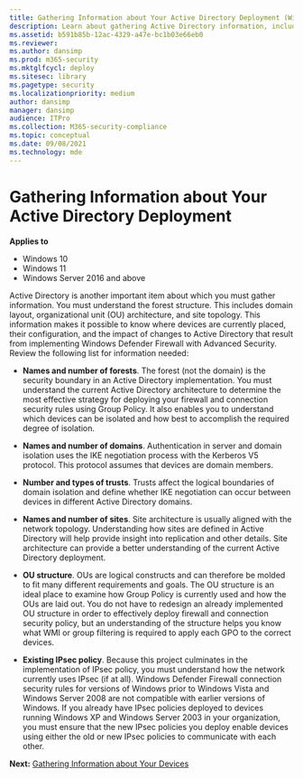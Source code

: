 ```yaml
---
title: Gathering Information about Your Active Directory Deployment (Windows)
description: Learn about gathering Active Directory information, including domain layout, organizational unit architecture, and site topology, for your firewall deployment.
ms.assetid: b591b85b-12ac-4329-a47e-bc1b03e66eb0
ms.reviewer: 
ms.author: dansimp
ms.prod: m365-security
ms.mktglfcycl: deploy
ms.sitesec: library
ms.pagetype: security
ms.localizationpriority: medium
author: dansimp
manager: dansimp
audience: ITPro
ms.collection: M365-security-compliance
ms.topic: conceptual
ms.date: 09/08/2021
ms.technology: mde
---
```


# Gathering Information about Your Active Directory Deployment

**Applies to**
-   Windows 10
-   Windows 11
-   Windows Server 2016 and above

Active Directory is another important item about which you must gather information. You must understand the forest structure. This includes domain layout, organizational unit (OU) architecture, and site topology. This information makes it possible to know where devices are currently placed, their configuration, and the impact of changes to Active Directory that result from implementing Windows Defender Firewall with Advanced Security. Review the following list for information needed:

-   **Names and number of forests**. The forest (not the domain) is the security boundary in an Active Directory implementation. You must understand the current Active Directory architecture to determine the most effective strategy for deploying your firewall and connection security rules using Group Policy. It also enables you to understand which devices can be isolated and how best to accomplish the required degree of isolation.

-   **Names and number of domains**. Authentication in server and domain isolation uses the IKE negotiation process with the Kerberos V5 protocol. This protocol assumes that devices are domain members.

-   **Number and types of trusts**. Trusts affect the logical boundaries of domain isolation and define whether IKE negotiation can occur between devices in different Active Directory domains.

-   **Names and number of sites**. Site architecture is usually aligned with the network topology. Understanding how sites are defined in Active Directory will help provide insight into replication and other details. Site architecture can provide a better understanding of the current Active Directory deployment.

-   **OU structure**. OUs are logical constructs and can therefore be molded to fit many different requirements and goals. The OU structure is an ideal place to examine how Group Policy is currently used and how the OUs are laid out. You do not have to redesign an already implemented OU structure in order to effectively deploy firewall and connection security policy, but an understanding of the structure helps you know what WMI or group filtering is required to apply each GPO to the correct devices.

-   **Existing IPsec policy**. Because this project culminates in the implementation of IPsec policy, you must understand how the network currently uses IPsec (if at all). Windows Defender Firewall connection security rules for versions of Windows prior to Windows Vista and Windows Server 2008 are not compatible with earlier versions of Windows. If you already have IPsec policies deployed to devices running Windows XP and Windows Server 2003 in your organization, you must ensure that the new IPsec policies you deploy enable devices using either the old or new IPsec policies to communicate with each other.

**Next:** [Gathering Information about Your Devices](gathering-information-about-your-devices.md)
